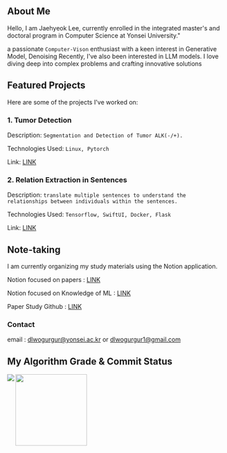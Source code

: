 ## About Me

Hello, I am Jaehyeok Lee, currently enrolled in the integrated master's and doctoral program in Computer Science at Yonsei University."

a passionate ```Computer-Vison``` enthusiast with a keen interest in Generative Model, Denoising
Recently, I've also been interested in LLM models.
I love diving deep into complex problems and crafting innovative solutions

## Featured Projects
Here are some of the projects I've worked on: 

### 1. Tumor Detection
Description: ```Segmentation and Detection of Tumor ALK(-/+).```

Technologies Used: ```Linux, Pytorch```

Link: [LINK](https://github.com/JaeHyeok-2/Medical-Image)

### 2. Relation Extraction in Sentences
Description: ```translate multiple sentences to understand the relationships between individuals within the sentences.```

Technologies Used: ```Tensorflow, SwiftUI, Docker, Flask ```

Link: [LINK](https://github.com/JaeHyeok-2/RelationApplication)

## Note-taking
I am currently organizing my study materials using the Notion application.

Notion focused on papers : [LINK](https://www.notion.so/ceeebe0d5a7a445694554821920c0af1?pvs=4)

Notion focused on Knowledge of ML : [LINK](https://www.notion.so/1fa99c7df73d44e1950b517dc5a64463?v=f0ef33c5282f458392529032aeaadf2a&pvs=4)

Paper Study Github : [LINK](https://github.com/DL-Study-Log)



### Contact
email : dlwogurgur@yonsei.ac.kr  or dlwogurgur1@gmail.com


## My Algorithm Grade & Commit Status
<div>
<img align='left' src="http://mazassumnida.wtf/api/v2/generate_badge?boj=dlwogurgur">

<img align='center' src="https://github-readme-stats.vercel.app/api?username=JaeHyeok-2" height="165">
</div>
